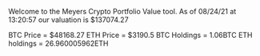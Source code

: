 Welcome to the Meyers Crypto Portfolio Value tool. 
As of 08/24/21 at 13:20:57 our valuation is $137074.27 

BTC Price = $48168.27
 ETH Price = $3190.5
BTC Holdings = 1.06BTC
 ETH holdings = 26.960005962ETH 
